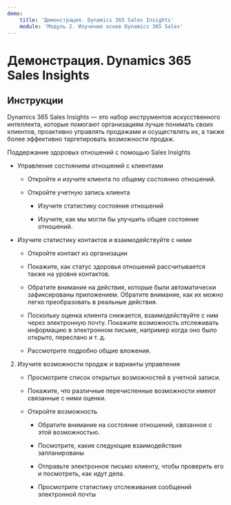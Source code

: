 ```yaml
---
demo:
    title: 'Демонстрация. Dynamics 365 Sales Insights'
    module: 'Модуль 2. Изучение основ Dynamics 365 Sales'
---
```


# Демонстрация. Dynamics 365 Sales Insights

## Инструкции

Dynamics 365 Sales Insights — это набор инструментов искусственного интеллекта, которые помогают организациям лучше понимать своих клиентов, проактивно управлять продажами и осуществлять их, а также более эффективно таргетировать возможности продаж. 

Поддержание здоровых отношений с помощью Sales Insights

- Управление состоянием отношений с клиентами

	- Откройте и изучите клиента по общему состоянию отношений.

	- Откройте учетную запись клиента

		- Изучите статистику состояния отношений

		- Изучите, как мы могли бы улучшить общее состояние отношений. 

- Изучите статистику контактов и взаимодействуйте с ними

	- Откройте контакт из организации

	- Покажите, как статус здоровья отношений рассчитывается также на уровне контактов.

	- Обратите внимание на действия, которые были автоматически зафиксированы приложением. Обратите внимание, как их можно легко преобразовать в реальные действия. 

	- Поскольку оценка клиента снижается, взаимодействуйте с ним через электронную почту. Покажите возможность отслеживать информацию в электронном письме, например когда оно было открыто, переслано и т. д. 

	- Рассмотрите подробно общие вложения. 

 

2. Изучите возможности продаж и варианты управления

	- Просмотрите список открытых возможностей в учетной записи.

	- Покажите, что различные перечисленные возможности имеют связанные с ними оценки.

	- Откройте возможность

		- Обратите внимание на состояние отношений, связанное с этой возможностью.

		- Посмотрите, какие следующие взаимодействия запланированы 

		- Отправьте электронное письмо клиенту, чтобы проверить его и посмотреть, как идут дела. 

		- Просмотрите статистику отслеживания сообщений электронной почты 

